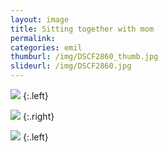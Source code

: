 ```yaml
---
layout: image
title: Sitting together with mom
permalink: 
categories: emil
thumburl: /img/DSCF2860_thumb.jpg
slideurl: /img/DSCF2860.jpg 
---
```

![](/img/DSCF2860.jpg)
{:.left}

![](/img/DSCF2861.jpg)
{:.right}

![](/img/DSCF2863.jpg)
{:.left}


